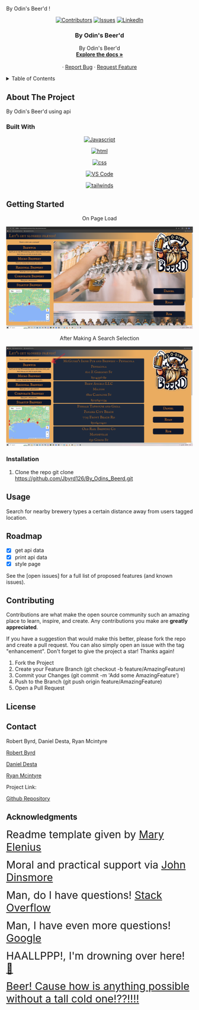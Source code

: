 By Odin's Beer'd !

<div align="center">

  <!-- Add badges using the following format: -->
  <!-- ![Name](urlToShieldHere)(urlToGithubHere) -->

[![Contributors](https://img.shields.io/github/contributors/Jbyrd126/By_Odins_Beerd.git.svg?style=plastic&logo=appveyor)](https://github.com/Jbyrd126/By_Odins_Beerd.git/graphs/contributors)
[![Issues](https://img.shields.io/github/issues/Jbyrd126/By_Odins_Beerd.git.svg?style=plastic&logo=appveyor)](https://github.com/Jbyrd126/By_Odins_Beerd/issues)
[![LinkedIn](https://img.shields.io/badge/-LinkedIn-black.svg?style=plastic&logo=appveyor&logo=linkedin&colorB=555)](https://linkedin.com/in/LinkedInUsername)

</div>

<!-- PROJECT LOGO -->

<div align="center">
 
<h3 align="center">By Odin's Beer'd</h3>

  <p align="center">
By Odin's Beer'd     <br />
    <a href="https://github.com/Jbyrd126/By_Odins_Beerd.git"><strong>Explore the docs »</strong></a>
    <br />
    <br />
    ·
    <a href="https://github.com/Jbyrd126/By_Odins_Beerd.git/issues">Report Bug</a>
    ·
    <a href="https://github.com/Jbyrd126/By_Odins_Beerd.git/issues">Request Feature</a>
  </p>
</div>

<!-- TABLE OF CONTENTS -->
<details>
  <summary>Table of Contents</summary>
  <ol>
    <li>
      <a href="#about-the-project">About The Project</a>
      <ul>
        <li><a href="#built-with">Built With</a></li>
      </ul>
    </li>
    <li>
      <a href="#getting-started">Getting Started</a>
      <ul>
        <li><a href="#installation">Installation</a></li>
      </ul>
    </li>
    <li><a href="#usage">Usage</a></li>
    <li><a href="#roadmap">Roadmap</a></li>
    <li><a href="#contributing">Contributing</a></li>
    <li><a href="#license">License</a></li>
    <li><a href="#contact">Contact</a></li>
    <li><a href="#acknowledgments">Acknowledgments</a></li>
  </ol>
</details>

<!-- ABOUT THE PROJECT -->

## About The Project

<!-- Add screenshots using the following format: -->
<!-- ![By_Odin's_Beer'd description](Screenshots) -->

By Odin's Beer'd using api

### Built With

<!--  html, css, javascript open weather api vs code -->
<!-- https://openweathermap.org/forecast5 -->

<div align="center">

[![Javascript](https://img.shields.io/badge/Language-JavaScript-ff0000?style=plastic&logo=JavaScript&logoWidth=10)](https://javascript.info/)

[![html](https://img.shields.io/badge/Language-html-ff0000?style=plastic&logo=HTML5&logoWidth=10)](https://www.w3schools.com/html/)

[![css](https://img.shields.io/badge/Language-css-ff0000?style=plastic&logo=css&logoWidth=10)](https://www.w3schools.com/w3css/defaulT.asp/)

[![VS Code](https://img.shields.io/badge/IDE-VSCode-ff0000?style=plastic&logo=VisualStudioCode&logoWidth=10)](https://code.visualstudio.com/docs)

[![tailwinds](https://img.shields.io/badge/Language-css-ff0000?style=plastic&logo=css&logoWidth=10)](https://www.w3schools.io/css/tailwind-introduction/)

</div>

<!-- GETTING STARTED -->

## Getting Started

<p align="center">On Page Load</p>

![Alt text](assets/images/load.png)

<p align="center">After Making A Search Selection</p>

![Alt text](assets/images/after.png)

### Installation

1. Clone the repo
   git clone https://github.com/Jbyrd126/By_Odins_Beerd.git

<!-- USAGE EXAMPLES -->

## Usage

Search for nearby brewery types a certain distance away from users tagged location.

<!-- ROADMAP -->

## Roadmap

- [x] get api data
- [x] print api data
- [x] style page

See the [open issues] for a full list of proposed features (and known issues).

<!-- CONTRIBUTING -->

## Contributing

Contributions are what make the open source community such an amazing place to learn, inspire, and create. Any contributions you make are **greatly appreciated**.

If you have a suggestion that would make this better, please fork the repo and create a pull request. You can also simply open an issue with the tag "enhancement".
Don't forget to give the project a star! Thanks again!

1. Fork the Project
2. Create your Feature Branch (git checkout -b feature/AmazingFeature)
3. Commit your Changes (git commit -m 'Add some AmazingFeature')
4. Push to the Branch (git push origin feature/AmazingFeature)
5. Open a Pull Request

<!-- LICENSE -->

## License

<!-- CONTACT -->

## Contact

Robert Byrd, Daniel Desta, Ryan Mcintyre

<a href="mailto:Glurk33@gmail.com">Robert Byrd</a>

<a href="tekoladaniel@gmail.com">Daniel Desta</a>

<a href="rmcintyre598@gmail.com">Ryan Mcintyre</a>

<!-- don't forget to add deployment link -->

Project Link:

<a href="https://github.com/Jbyrd126/By_Odins_Beerd">Github Repository</a>

<!-- ACKNOWLEDGMENTS -->

## Acknowledgments

<span style="font-size:2em">Readme template given by [Mary Elenius](https://maryelenius.com/)</span>

<span style="font-size:2em">Moral and practical support via [John Dinsmore](https://twitter.com/JohnWDinsmore)</span>

<span style="font-size:2em">Man, do I have questions! [Stack Overflow](https://stackoverflow.com/)</span>

<span style="font-size:2em">Man, I have even more questions! [Google](https://www.google.com/)</span>

<span style="font-size:2em">HAALLPPP!, I'm drowning over here! [&#129302;]()</span>

<span style="font-size:2em">[Beer! Cause how is anything possible without a tall cold one!??!!!!](https://newglarusbrewing.com/pages/year-round-beers)</span>
